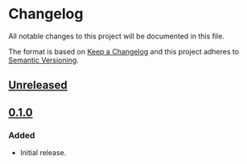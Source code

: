 # Changelog

All notable changes to this project will be documented in this file.

The format is based on [Keep a Changelog](http://keepachangelog.com/)
and this project adheres to [Semantic Versioning](http://semver.org/).

## [Unreleased](https://github.com/atomist-skills/copyright-license-skill/compare/0.1.0...HEAD)

## [0.1.0](https://github.com/atomist-skills/copyright-license-skill/tree/0.1.0)

### Added

-   Initial release.
